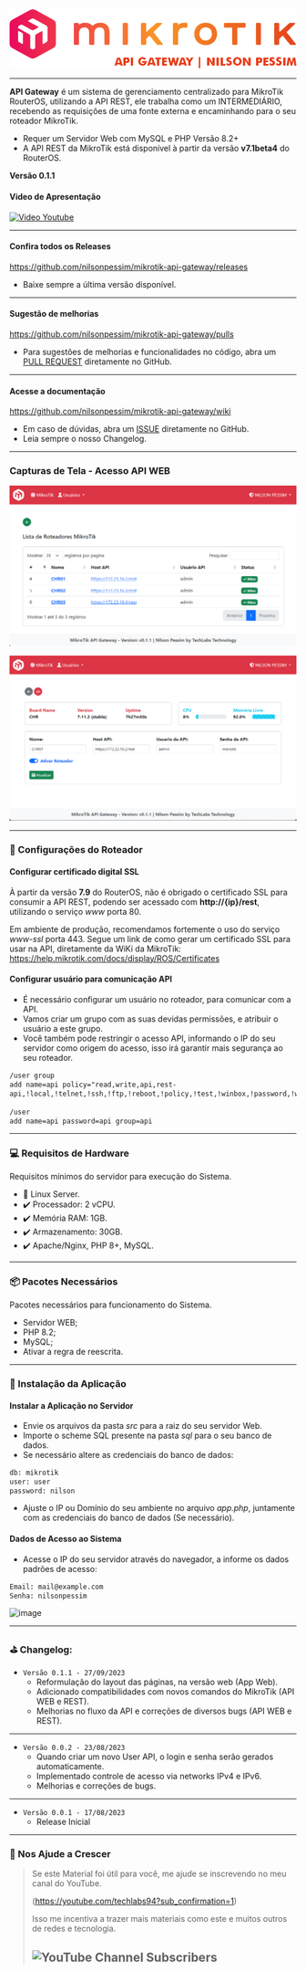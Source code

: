 ![Logomarca](readme/logo.png)

---

**API Gateway** é um sistema de gerenciamento centralizado para MikroTik RouterOS, utilizando a API REST, ele trabalha como um INTERMEDIÁRIO, recebendo as requisições de uma fonte externa e encaminhando para o seu roteador MikroTik.

* Requer um Servidor Web com MySQL e PHP Versão 8.2+
* A API REST da MikroTik está disponível à partir da versão **v7.1beta4** do RouterOS.

**Versão 0.1.1**

#### Video de Apresentação

[![Video Youtube](https://img.youtube.com/vi/kpnmU89GQNM/0.jpg)](https://www.youtube.com/watch?v=kpnmU89GQNM)

---

#### Confira todos os Releases
https://github.com/nilsonpessim/mikrotik-api-gateway/releases

* Baixe sempre a última versão disponível.
---

#### Sugestão de melhorias
https://github.com/nilsonpessim/mikrotik-api-gateway/pulls

* Para sugestões de melhorias e funcionalidades no código, abra um [PULL REQUEST](https://github.com/nilsonpessim/mikrotik-api-gateway/pulls) diretamente no GitHub.

---

#### Acesse a documentação
https://github.com/nilsonpessim/mikrotik-api-gateway/wiki

* Em caso de dúvidas, abra um [ISSUE](https://github.com/nilsonpessim/mikrotik-api-gateway/issues) diretamente no GitHub.
* Leia sempre o nosso Changelog.

---

### Capturas de Tela - Acesso API WEB

![Web 01](readme/web.png)

![Web 02](readme/web2.png)

---

### :wrench: Configurações do Roteador
 
#### Configurar certificado digital SSL

À partir da versão **7.9** do RouterOS, não é obrigado o certificado SSL para consumir a API REST, podendo ser acessado com **http://{ip}/rest**, utilizando o serviço *www* porta 80.

Em ambiente de produção, recomendamos fortemente o uso do serviço *www-ssl* porta 443. Segue um link de como gerar um certificado SSL para usar na API, diretamente da WiKi da MikroTik: https://help.mikrotik.com/docs/display/ROS/Certificates


#### Configurar usuário para comunicação API

* É necessário configurar um usuário no roteador, para comunicar com a API.
* Vamos criar um grupo com as suas devidas permissões, e atribuir o usuário a este grupo.
* Você também pode restringir o acesso API, informando o IP do seu servidor como origem do acesso, isso irá garantir mais segurança ao seu roteador.

```
/user group
add name=api policy="read,write,api,rest-api,!local,!telnet,!ssh,!ftp,!reboot,!policy,!test,!winbox,!password,!web,!sniff,!sensitive,!romon"

/user
add name=api password=api group=api
```

---

### :computer: Requisitos de Hardware
Requisitos mínimos do servidor para execução do Sistema.
 
* :dvd: Linux Server.
* :heavy_check_mark: Processador: 2 vCPU.
* :heavy_check_mark: Memória RAM: 1GB.
* :heavy_check_mark: Armazenamento: 30GB.
* :heavy_check_mark: Apache/Nginx, PHP 8+, MySQL.

---

### :package: Pacotes Necessários
Pacotes necessários para funcionamento do Sistema.

* Servidor WEB;
* PHP 8.2;
* MySQL;
* Ativar a regra de reescrita.

---

### :wrench: Instalação da Aplicação

#### Instalar a Aplicação no Servidor

* Envie os arquivos da pasta *src* para a raiz do seu servidor Web.
* Importe o scheme SQL presente na pasta *sql* para o seu banco de dados.
* Se necessário altere as credenciais do banco de dados:

```
db: mikrotik
user: user
password: nilson
```

* Ajuste o IP ou Domínio do seu ambiente no arquivo *app.php*, juntamente com as credenciais do banco de dados (Se necessário).

#### Dados de Acesso ao Sistema
* Acesse o IP do seu servidor através do navegador, a informe os dados padrões de acesso:

```
Email: mail@example.com
Senha: nilsonpessim
```

![image](https://github.com/nilsonpessim/mikrotik-api-gateway/assets/6774062/876564ee-873e-4919-bcf9-c0aef4491eb4)

---

### :golf: Changelog:

* `Versão 0.1.1 - 27/09/2023`
  * Reformulação do layout das páginas, na versão web (App Web).
  * Adicionado compatibilidades com novos comandos do MikroTik (API WEB e REST).
  * Melhorias no fluxo da API e correções de diversos bugs (API WEB e REST).
---

* `Versão 0.0.2 - 23/08/2023`
  * Quando criar um novo User API, o login e senha serão gerados automaticamente.
  * Implementado controle de acesso via networks IPv4 e IPv6.
  * Melhorias e correções de bugs.
---

* `Versão 0.0.1 - 17/08/2023`
  * Release Inicial

---

### :sparkling_heart: Nos Ajude a Crescer
>Se este Material foi útil para você, me ajude se inscrevendo no meu canal do YouTube.
>
>(https://youtube.com/techlabs94?sub_confirmation=1)
> 
>Isso me incentiva a trazer mais materiais como este e muitos outros de redes e tecnologia.
> 
>## ![YouTube Channel Subscribers](https://img.shields.io/youtube/channel/subscribers/UCWN6suTq5sZGqnSLos992Yw?style=social)

